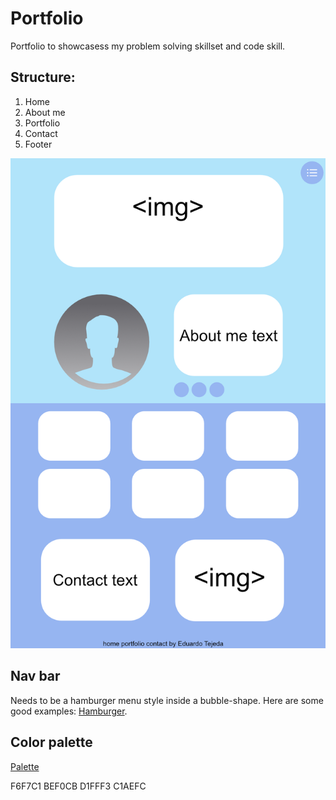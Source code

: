 # Portfolio

Portfolio to showcasess my problem solving skillset and code skill.

## Structure:

1. Home
2. About me
3. Portfolio
4. Contact
5. Footer

![Website wireframe](https://github.com/eduardotejeda/Portfolio/blob/portfolioA/Portfolio.png?raw=true)

## Nav bar

Needs to be a hamburger menu style inside a bubble-shape. Here are some good examples: [Hamburger](https://alvarotrigo.com/blog/hamburger-menu-css/).

## Color palette

[Palette](https://colorhunt.co/palette/f6f7c1bef0cbd1fff3c1aefc)

F6F7C1
BEF0CB
D1FFF3
C1AEFC
